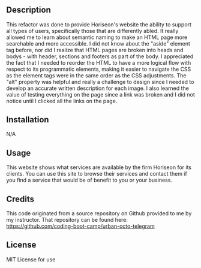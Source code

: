 # <horiseon-refactor-for-differently-abled>

## Description

This refactor was done to provide Horiseon's website the ability to support all types of users, specifically those that are differently abled. It really allowed me to learn about semantic naming to make an HTML page more searchable and more accessible. I did not know about the "aside" element tag before, nor did I realize that HTML pages are broken into heads and bodys - with header, sections and footers as part of the body. I appreciated the fact that I needed to reorder the HTML to have a more logical flow with respect to its programmatic elements, making it easier to navigate the CSS as the element tags were in the same order as the CSS adjustments. The "alt" property was helpful and really a challenge to design since I needed to develop an accurate written description for each image. I also learned the value of testing everything on the page since a link was broken and I did not notice until I clicked all the links on the page.


## Installation

N/A

## Usage

This website shows what services are available by the firm Horiseon for its clients. You can use this site to browse their services and contact them if you find a service that would be of benefit to you or your business. 

## Credits

This code originated from a source repository on Github provided to me by my instructor. That repository can be found here:
https://github.com/coding-boot-camp/urban-octo-telegram

## License

MIT License for use